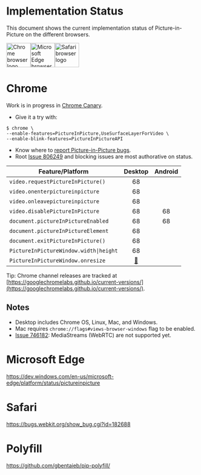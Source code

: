 # Implementation Status
This document shows the current implementation status of Picture-in-Picture on the different browsers.

<a href="#chrome"><img width=64 src="https://raw.githubusercontent.com/alrra/browser-logos/master/src/chrome/chrome_128x128.png" alt="Chrome browser logo"></a><a href="#microsoft-edge"><img width=64 src="https://raw.githubusercontent.com/alrra/browser-logos/master/src/edge/edge_128x128.png" alt="Microsoft Edge browser logo"></a><a href="#safari"><img width=64 src="https://raw.githubusercontent.com/alrra/browser-logos/master/src/safari/safari_128x128.png" alt="Safari browser logo"></a>

# Chrome

Work is in progress in [Chrome Canary](http://chrome.com/canary).

* Give it a try with:

```
$ chrome \
--enable-features=PictureInPicture,UseSurfaceLayerForVideo \
--enable-blink-features=PictureInPictureAPI
```

* Know where to [report Picture-in-Picture bugs](https://bugs.chromium.org/p/chromium/issues/entry?components=Blink>Media>PictureInPicture).
* Root [Issue 806249](http://crbug.com/806249) and blocking issues are most authorative on status.

Feature/Platform                       | Desktop | Android |
-------------------------------------- | :-----: | :-----: |
`video.requestPictureInPicture()`      | 68      |         |
`video.onenterpictureinpicture`        | 68      |         |
`video.onleavepictureinpicture`        | 68      |         |
`video.disablePictureInPicture`        | 68      | 68      |
`document.pictureInPictureEnabled`     | 68      | 68      |
`document.pictureInPictureElement`     | 68      |         |
`document.exitPictureInPicture()`      | 68      |         |
`PictureInPictureWindow.width\|height` | 68      |         |
`PictureInPictureWindow.onresize`      | [👷](https://chromium-review.googlesource.com/c/chromium/src/+/1068066)       |         |

Tip: Chrome channel releases are tracked at [https://googlechromelabs.github.io/current-versions/](https://googlechromelabs.github.io/current-versions/).

## Notes
* Desktop includes Chrome OS, Linux, Mac, and Windows.
* Mac requires `chrome://flags#views-browser-windows` flag to be enabled.
* [Issue 746182](http://crbug.com/746182): MediaStreams (WebRTC) are not supported yet.

# Microsoft Edge
https://dev.windows.com/en-us/microsoft-edge/platform/status/pictureinpicture

# Safari
https://bugs.webkit.org/show_bug.cgi?id=182688

# Polyfill
https://github.com/gbentaieb/pip-polyfill/
